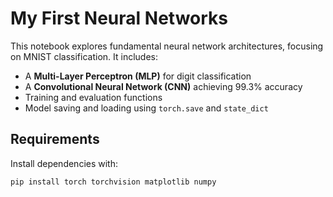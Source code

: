 # My First Neural Networks  

This notebook explores fundamental neural network architectures, focusing on MNIST classification. It includes:  

- A **Multi-Layer Perceptron (MLP)** for digit classification  
- A **Convolutional Neural Network (CNN)** achieving 99.3% accuracy  
- Training and evaluation functions  
- Model saving and loading using `torch.save` and `state_dict`  

## Requirements  

Install dependencies with:  

```bash
pip install torch torchvision matplotlib numpy
